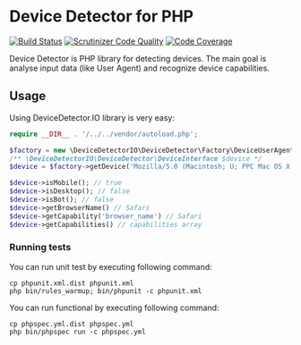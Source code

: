 Device Detector for PHP
==============

[![Build Status](https://travis-ci.org/zientalak/devicedetector.svg?branch=master)](https://travis-ci.org/zientalak/devicedetector)
[![Scrutinizer Code Quality](https://scrutinizer-ci.com/g/zientalak/devicedetector/badges/quality-score.png?b=master)](https://scrutinizer-ci.com/g/zientalak/devicedetector/?branch=master)
[![Code Coverage](https://scrutinizer-ci.com/g/zientalak/devicedetector/badges/coverage.png?b=master)](https://scrutinizer-ci.com/g/zientalak/devicedetector/?branch=master)

Device Detector is PHP library for detecting devices.
The main goal is analyse input data (like User Agent) and recognize device capabilities.

## Usage

Using DeviceDetector.IO library is very easy:

```php
require __DIR__ . '/../../vendor/autoload.php';

$factory = new \DeviceDetectorIO\DeviceDetector\Factory\DeviceUserAgentFactory();
/** \DeviceDetectorIO\DeviceDetector\DeviceInterface $device */
$device = $factory->getDevice('Mozilla/5.0 (Macintosh; U; PPC Mac OS X 10_5_6; it-it) AppleWebKit/528.16 (KHTML, like Gecko) Version/4.0 Safari/528.16');

$device->isMobile(); // true
$device->isDesktop(); // false
$device->isBot(); // false
$device->getBrowserName() // Safari
$device->getCapability('browser_name') // Safari
$device->getCapabilities() // capabilities array
```

### Running tests

You can run unit test by executing following command:
```
cp phpunit.xml.dist phpunit.xml
php bin/rules_warmup; bin/phpunit -c phpunit.xml
```

You can run functional by executing following command:
```
cp phpspec.yml.dist phpspec.yml
php bin/phpspec run -c phpspec.yml
```
